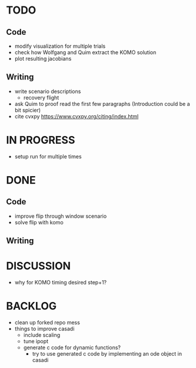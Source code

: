 # TODO
## Code
- modify visualization for multiple trials
- check how Wolfgang and Quim extract the KOMO solution
- plot resulting jacobians

## Writing
- write scenario descriptions
  - recovery flight
- ask Quim to proof read the first few paragraphs (Introduction could be a bit spicier) 
- cite cvxpy https://www.cvxpy.org/citing/index.html

# IN PROGRESS
- setup run for multiple times

# DONE
## Code
- improve flip through window scenario
- solve flip with komo

## Writing

# DISCUSSION
- why for KOMO timing desired step+1?

# BACKLOG
- clean up forked repo mess
- things to improve casadi
  - include scaling
  - tune ipopt
  - generate c code for dynamic functions?
    - try to use generated c code by implementing an ode object in casadi

